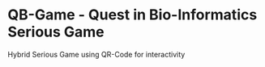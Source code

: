 # QB-Game - Quest in Bio-Informatics Serious Game

Hybrid Serious Game using QR-Code for interactivity

